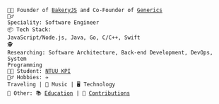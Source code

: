 <code>👨‍💻 Founder of [BakeryJS](https://github.com/bakeryjs) and Co-Founder of [Generics](https://github.com/genericst)</code><br>
<code>👷‍♂️ Speciality: Software Engineer</code><br>
<code>📦 Tech Stack: JavaScript/Node.js, Java, Go, C/C++, Swift</code><br>
<code>🕵️ Researching: Software Architecture, Back-end Development, DevOps, System Programming</code><br>
<code>👨‍🎓 Student: [NTUU KPI](https://kpi.ua/en)</code><br>
<code>🏄‍♂️ Hobbies: ✈️ Traveling | 🎸 Music | 🖥 Technology</code><br>
<code>🌌 Other: 📚 [Education](EDUCATION.md) | 🚀 [Contributions](CONTRIBUTION.md)</code>
